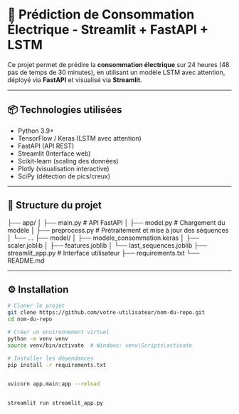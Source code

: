 # 🔌 Prédiction de Consommation Électrique - Streamlit + FastAPI + LSTM

Ce projet permet de prédire la **consommation électrique** sur 24 heures (48 pas de temps de 30 minutes), en utilisant un modèle LSTM avec attention, déployé via **FastAPI** et visualisé via **Streamlit**.

---

## 📦 Technologies utilisées

- Python 3.9+
- TensorFlow / Keras (LSTM avec attention)
- FastAPI (API REST)
- Streamlit (Interface web)
- Scikit-learn (scaling des données)
- Plotly (visualisation interactive)
- SciPy (détection de pics/creux)

---

## 🚀 Structure du projet

├── app/ │ 
├── main.py # API FastAPI │ 
├── model.py # Chargement du modèle │ 
├── preprocess.py # Prétraitement et mise à jour des séquences 
│ └── ... ├── model/ 
│ ├── modele_consommation.keras 
│ ├── scaler.joblib 
│ ├── features.joblib 
│ └── last_sequences.joblib 
├── streamlit_app.py # Interface utilisateur 
├── requirements.txt 
└── README.md



---

## ⚙️ Installation

```bash
# Cloner le projet
git clone https://github.com/votre-utilisateur/nom-du-repo.git
cd nom-du-repo

# Créer un environnement virtuel
python -m venv venv
source venv/bin/activate  # Windows: venv\Scripts\activate

# Installer les dépendances
pip install -r requirements.txt


uvicorn app.main:app --reload


streamlit run streamlit_app.py
